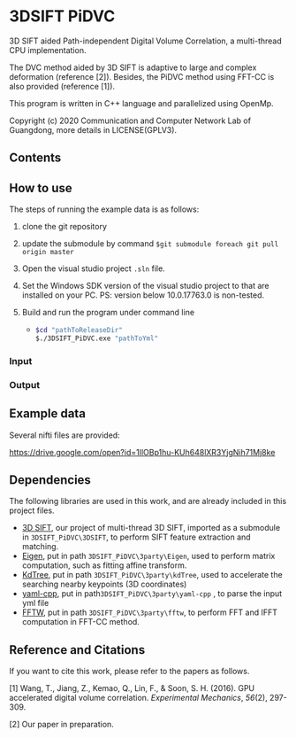 # 3DSIFT PiDVC
3D SIFT aided Path-independent Digital Volume Correlation, a multi-thread CPU implementation.



The DVC method aided by 3D SIFT is adaptive to large and complex deformation (reference [2]). Besides, the PiDVC method using FFT-CC is also provided (reference  [1]).

This program is written in C++ language and parallelized using OpenMp.



Copyright (c) 2020 Communication and Computer Network Lab of Guangdong, more details in LICENSE(GPLV3).

## Contents





## How to use

The steps of running the example data is as follows:

1. clone the git repository

2. update the submodule by command `$git submodule foreach git pull origin master`

3. Open the visual studio project `.sln` file.

4. Set the Windows SDK version of the visual studio project to that are installed on your PC. PS: version below  10.0.17763.0 is non-tested.

5. Build and run the program under command line

   - ```bash
     $cd "pathToReleaseDir"
     $./3DSIFT_PiDVC.exe "pathToYml"
     ```



### Input



### Output



## Example data

Several nifti files are provided:

https://drive.google.com/open?id=1IlOBp1hu-KUh648lXR3YjgNih71Mj8ke



## Dependencies

The following libraries are used in this work, and are already included in this project files.

- [3D SIFT](https://github.com/ParallelCCNL/3DSIFT_mt), our  project of multi-thread 3D SIFT, imported as a submodule in `3DSIFT_PiDVC\3DSIFT`, to perform SIFT feature extraction and matching.
- [Eigen](http://eigen.tuxfamily.org/index.php?title=Main_Page), put in path `3DSIFT_PiDVC\3party\Eigen`, used to perform matrix  computation, such as fitting affine transform.
- [KdTree]( https://github.com/jtsiomb/kdtree ), put in path `3DSIFT_PiDVC\3party\kdTree`, used to accelerate the searching nearby keypoints (3D coordinates)
- [yaml-cpp]( https://github.com/jbeder/yaml-cpp ), put in path`3DSIFT_PiDVC\3party\yaml-cpp` , to parse the input yml file 
- [FFTW](http://www.fftw.org/), put in path `3DSIFT_PiDVC\3party\fftw`, to perform FFT and IFFT computation in FFT-CC method.



## Reference and Citations

If you want to cite this work, please refer to the papers as follows.

[1]  Wang, T., Jiang, Z., Kemao, Q., Lin, F., & Soon, S. H. (2016). GPU accelerated digital volume correlation. *Experimental Mechanics*, *56*(2), 297-309. 

[2] Our paper in preparation.